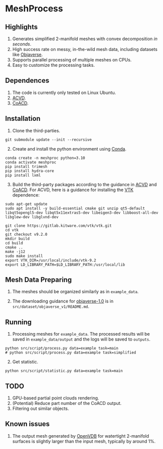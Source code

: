 # MeshProcess 

## Highlights
1. Generates simplified 2-manifold meshes with convex decomposition *in seconds*.
2. High success rate on messy, in-the-wild mesh data, including datasets like [Objaverse](https://objaverse.allenai.org).
3. Supports parallel processing of multiple meshes on CPUs.
4. Easy to customize the processing tasks.

## Dependences
1. The code is currently only tested on Linux Ubuntu.
2. [ACVD](https://github.com/valette/ACVD).
3. [CoACD](https://github.com/JYChen18/CoACD).

## Installation
1. Clone the third-parties.
```
git submodule update --init --recursive 
```

2. Create and install the python environment using [Conda](https://docs.anaconda.com/miniconda/).
```
conda create -n meshproc python=3.10    
conda activate meshproc
pip install trimesh
pip install hydra-core
pip install lxml
```

3. Build the third-party packages according to the guidance in [ACVD](https://github.com/valette/ACVD/tree/master?tab=readme-ov-file#simple-compilation-howto-under-linux)
and [CoACD](https://github.com/SarahWeiii/CoACD?tab=readme-ov-file#3-compile). For ACVD, here is a guidance for installing the [VTK](https://www.vtk.org/) dependence:
```
sudo apt-get update
sudo apt install -y build-essential cmake git unzip qt5-default libqt5opengl5-dev libqt5x11extras5-dev libeigen3-dev libboost-all-dev libglew-dev libglvnd-dev

git clone https://gitlab.kitware.com/vtk/vtk.git
cd vtk
git checkout v9.2.0     
mkdir build
cd build
cmake ..
make -j12
sudo make install
export VTK_DIR=/usr/local/include/vtk-9.2
export LD_LIBRARY_PATH=$LD_LIBRARY_PATH:/usr/local/lib
``` 

## Mesh Data Preparing
1. The meshes should be organized similarly as in `example_data`. 

2. The downloading guidance for [objaverse-1.0](https://objaverse.allenai.org/objaverse-1.0/) is in `src/dataset/objaverse_v1/README.md`.

## Running
1. Processing meshes for `example_data`. The processed results will be saved in `example_data/output` and the logs will be saved to `outputs`.
```
python src/script/process.py data=example task=main
# python src/script/process.py data=example task=simplified
```
2. Get statistic.
```
python src/script/statistic.py data=example task=main
```


## TODO

1. GPU-based partial point clouds rendering.
2. (Potential) Reduce part number of the CoACD output.
3. Filtering out similar objects.

## Known issues
1. The output mesh generated by [OpenVDB](https://www.openvdb.org/) for watertight 2-manifold surfaces is slightly larger than the input mesh, typically by around 1%.
